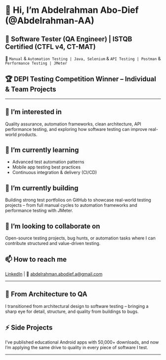 # 👋 Hi, I’m Abdelrahman Abo-Dief (@Abdelrahman-AA)

## 🎯 **Software Tester (QA Engineer)** | **ISTQB Certified** (CTFL v4, CT-MAT)  
   🧪 ```Manual``` & ```Automation Testing | Java, Selenium``` & ```API Testing | Postman``` & ```Performance Testing | JMeter``` 
## 🏆 DEPI Testing Competition Winner – Individual & Team Projects  

---

## 👀 **I’m interested in**  
Quality assurance, automation frameworks, clean architecture, API performance testing, and exploring how software testing can improve real-world products.

## 🌱 **I’m currently learning**  
- Advanced test automation patterns  
- Mobile app testing best practices  
- Continuous integration & delivery (CI/CD)

## 💼 **I’m currently building**  
Building strong test portfolios on GitHub to showcase real-world testing projects – from full manual cycles to automation frameworks and performance testing with JMeter.

## 💞️ **I’m looking to collaborate on**  
Open-source testing projects, bug hunts, or automation tasks where I can contribute structured and value-driven testing.

## 📫 **How to reach me**  
[LinkedIn](https://www.linkedin.com/in/abdelrahman-abodief) | 📧 abdelrahman.abodief.a@gmail.com

---

## 🚀 **From Architecture to QA**   
I transitioned from architectural design to software testing – bringing a sharp eye for detail, structure, and quality from buildings to bugs.

## ⚡ **Side Projects**  
I’ve published educational Android apps with 50,000+ downloads, and now I’m applying the same drive to quality in every piece of software I test.

---

<!---
Abdelrahman-AA/Abdelrahman-AA is a ✨ special ✨ repository because its `README.md` (this file) appears on your GitHub profile.
You can click the Preview link to take a look at your changes.
--->
